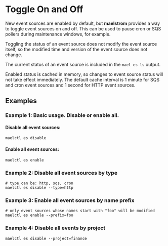 
# Toggle On and Off

New event sources are enabled by default, but **maelstrom** provides a way to toggle event sources
on and off. This can be used to pause cron or SQS pollers during maintenance windows, for example.

Toggling the status of an event source does not modify the event source itself, so the modified 
time and version of the event source does not change.

The current status of an event source is included in the `mael es ls` output.

Enabled status is cached in memory, so changes to event source status will not take effect immediately.
The default cache interval is 1 minute for SQS and cron event sources and 1 second for HTTP event sources.

## Examples 

### Example 1: Basic usage. Disable or enable all.

#### Disable all event sources:
```
maelctl es disable
```

#### Enable all event sources:
```
maelctl es enable
```

### Example 2: Disable all event sources by type

```
# type can be: http, sqs, cron
maelctl es disable --type=http
```

### Example 3: Enable all event sources by name prefix

```
# only event sources whose names start with "foo" will be modified
maelctl es enable --prefix=foo
```

### Example 4: Disable all events by project

```
maelctl es disable --project=finance
```
